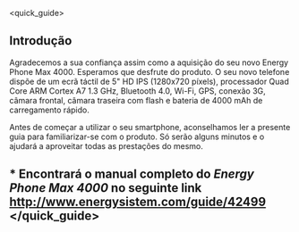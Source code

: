 <quick_guide>

## Introdução
Agradecemos a sua confiança assim como a aquisição do seu novo Energy Phone Max 4000. Esperamos que desfrute do produto.
O seu novo telefone dispõe de um ecrã táctil de 5" HD IPS (1280x720 píxels), processador Quad Core ARM Cortex A7 1.3 GHz, Bluetooth 4.0, Wi-Fi, GPS, conexão 3G, câmara frontal, câmara traseira com flash e bateria de 4000 mAh de carregamento rápido.

Antes de começar a utilizar o seu smartphone, aconselhamos ler a presente guia para familiarizar-se com o produto. Só serão alguns minutos e o ajudará a aproveitar todas as prestações do mesmo.

## <unique> * Encontrará o manual completo do *Energy Phone Max 4000* no seguinte link http://www.energysistem.com/guide/42499 </unique> </quick_guide>

